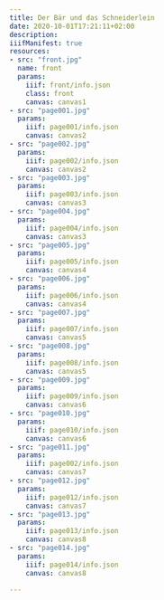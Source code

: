 ```yaml
---
title: Der Bär und das Schneiderlein
date: 2020-10-01T17:21:11+02:00
description:
iiifManifest: true
resources:
- src: "front.jpg"
  name: front
  params:
    iiif: front/info.json
    class: front
    canvas: canvas1
- src: "page001.jpg"
  params:
    iiif: page001/info.json
    canvas: canvas2
- src: "page002.jpg"
  params:
    iiif: page002/info.json
    canvas: canvas2
- src: "page003.jpg"
  params:
    iiif: page003/info.json
    canvas: canvas3
- src: "page004.jpg"
  params:
    iiif: page004/info.json
    canvas: canvas3
- src: "page005.jpg"
  params:
    iiif: page005/info.json
    canvas: canvas4
- src: "page006.jpg"
  params:
    iiif: page006/info.json
    canvas: canvas4
- src: "page007.jpg"
  params:
    iiif: page007/info.json
    canvas: canvas5
- src: "page008.jpg"
  params:
    iiif: page008/info.json
    canvas: canvas5
- src: "page009.jpg"
  params:
    iiif: page009/info.json
    canvas: canvas6
- src: "page010.jpg"
  params:
    iiif: page010/info.json
    canvas: canvas6
- src: "page011.jpg"
  params:
    iiif: page002/info.json
    canvas: canvas7
- src: "page012.jpg"
  params:
    iiif: page012/info.json
    canvas: canvas7
- src: "page013.jpg"
  params:
    iiif: page013/info.json
    canvas: canvas8
- src: "page014.jpg"
  params:
    iiif: page014/info.json
    canvas: canvas8

---
```

